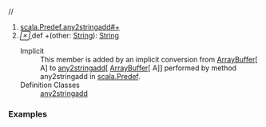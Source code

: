 //
<ol>
<li><a href="https://www.scala-lang.org/api/2.12.3/scala/collection/mutable/ArrayBuffer.html#+(other:String):String">scala.Predef.any2stringadd#+</a></li>
<li name="scala.Predef.any2stringadd#+" visbl="pub" class="indented0 " data-isabs="false" fullcomment="yes" group="Ungrouped"> <a id="+(other:String):String"></a><a id="+(String):String"></a> <span class="permalink"> <a href="../../../scala/collection/mutable/ArrayBuffer.html#+(other:String):String" title="Permalink"> <i class="material-icons"></i> </a> </span> <span class="modifier_kind"> <span class="modifier"></span> <span class="kind">def</span> </span> <span class="symbol"> <span title="gt4s: $plus" class="implicit">+</span><span class="params">(<span name="other">other: <a href="../../Predef$.html#String=String" class="extmbr" name="scala.Predef.String">String</a></span>)</span><span class="result">: <a href="../../Predef$.html#String=String" class="extmbr" name="scala.Predef.String">String</a></span> </span> 
 <div class="fullcomment">
  <dl class="attributes block"> 
   <dt class="implicit">
    Implicit
   </dt>
   <dd>
     This member is added by an implicit conversion from 
    <a href="" class="extype" name="scala.collection.mutable.ArrayBuffer">ArrayBuffer</a>[
    <span class="extype" name="scala.collection.mutable.ArrayBuffer.A">A</span>] to 
    <a href="../../Predef$$any2stringadd.html" class="extype" name="scala.Predef.any2stringadd">any2stringadd</a>[
    <a href="" class="extype" name="scala.collection.mutable.ArrayBuffer">ArrayBuffer</a>[
    <span class="extype" name="scala.collection.mutable.ArrayBuffer.A">A</span>]] performed by method any2stringadd in 
    <a href="../../Predef$.html" class="extype" name="scala.Predef">scala.Predef</a>. 
   </dd>
   <dt>
    Definition Classes
   </dt>
   <dd>
    <a href="../../Predef$$any2stringadd.html" class="extype" name="scala.Predef.any2stringadd">any2stringadd</a>
   </dd>
  </dl>
 </div> </li>
        </ol>


### Examples



